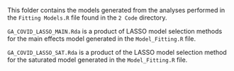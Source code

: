 This folder contains the models generated from the analyses performed in the `Fitting Models.R` file found in the `2 Code` directory.

`GA_COVID_LASSO_MAIN.Rda` is a product of LASSO model selection methods for the main effects model generated in the `Model_Fitting.R` file.

`GA_COVID_LASSO_SAT.Rda` is a product of the LASSO model selection method for the saturated model generated in the `Model_Fitting.R` file.